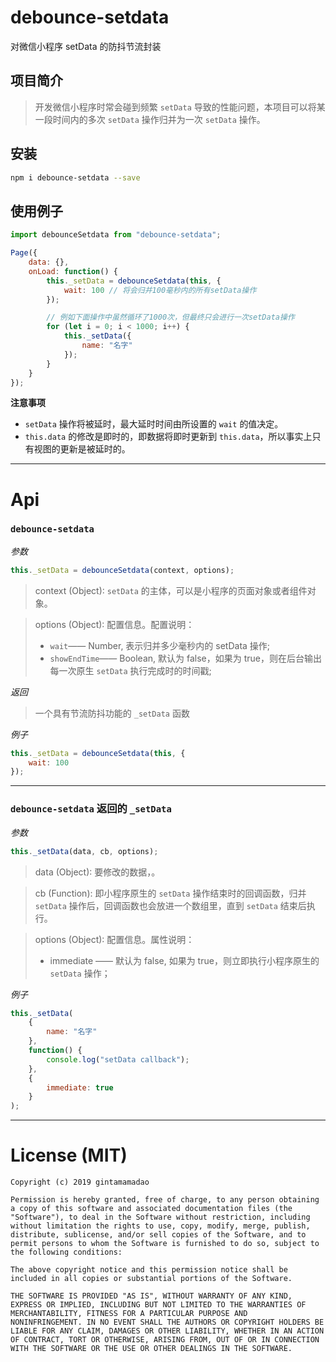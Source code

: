 # debounce-setdata

对微信小程序 setData 的防抖节流封装

## 项目简介

> 开发微信小程序时常会碰到频繁 `setData` 导致的性能问题，本项目可以将某一段时间内的多次 `setData` 操作归并为一次 `setData` 操作。

## 安装

```sh
npm i debounce-setdata --save
```

## 使用例子

```js
import debounceSetdata from "debounce-setdata";

Page({
    data: {},
    onLoad: function() {
        this._setData = debounceSetdata(this, {
            wait: 100 // 将会归并100毫秒内的所有setData操作
        });

        // 例如下面操作中虽然循环了1000次，但最终只会进行一次setData操作
        for (let i = 0; i < 1000; i++) {
            this._setData({
                name: "名字"
            });
        }
    }
});
```

**注意事项**

-   `setData` 操作将被延时，最大延时时间由所设置的 `wait` 的值决定。
-   `this.data` 的修改是即时的，即数据将即时更新到 `this.data`，所以事实上只有视图的更新是被延时的。

---

# Api

### `debounce-setdata`

_参数_

```js
this._setData = debounceSetdata(context, options);
```

> context (Object): `setData` 的主体，可以是小程序的页面对象或者组件对象。

> options (Object): 配置信息。配置说明：
>
> -   `wait`—— Number, 表示归并多少毫秒内的 setData 操作;
> -   `showEndTime`—— Boolean, 默认为 false，如果为 true，则在后台输出每一次原生 `setData` 执行完成时的时间戳;

_返回_

> 一个具有节流防抖功能的 `_setData` 函数

_例子_

```js
this._setData = debounceSetdata(this, {
    wait: 100
});
```

---

### `debounce-setdata` 返回的 `_setData`

_参数_

```js
this._setData(data, cb, options);
```

> data (Object): 要修改的数据，。

> cb (Function): 即小程序原生的 `setData` 操作结束时的回调函数，归并 `setData` 操作后，回调函数也会放进一个数组里，直到 `setData` 结束后执行。

> options (Object): 配置信息。属性说明：
>
> -   immediate —— 默认为 false, 如果为 true，则立即执行小程序原生的 `setData` 操作；

_例子_

```js
this._setData(
    {
        name: "名字"
    },
    function() {
        console.log("setData callback");
    },
    {
        immediate: true
    }
);
```

---

# License (MIT)

```
Copyright (c) 2019 gintamamadao

Permission is hereby granted, free of charge, to any person obtaining
a copy of this software and associated documentation files (the
"Software"), to deal in the Software without restriction, including
without limitation the rights to use, copy, modify, merge, publish,
distribute, sublicense, and/or sell copies of the Software, and to
permit persons to whom the Software is furnished to do so, subject to
the following conditions:

The above copyright notice and this permission notice shall be
included in all copies or substantial portions of the Software.

THE SOFTWARE IS PROVIDED "AS IS", WITHOUT WARRANTY OF ANY KIND,
EXPRESS OR IMPLIED, INCLUDING BUT NOT LIMITED TO THE WARRANTIES OF
MERCHANTABILITY, FITNESS FOR A PARTICULAR PURPOSE AND
NONINFRINGEMENT. IN NO EVENT SHALL THE AUTHORS OR COPYRIGHT HOLDERS BE
LIABLE FOR ANY CLAIM, DAMAGES OR OTHER LIABILITY, WHETHER IN AN ACTION
OF CONTRACT, TORT OR OTHERWISE, ARISING FROM, OUT OF OR IN CONNECTION
WITH THE SOFTWARE OR THE USE OR OTHER DEALINGS IN THE SOFTWARE.
```
